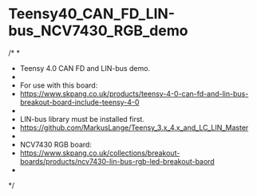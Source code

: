 # Teensy40_CAN_FD_LIN-bus_NCV7430_RGB_demo
 
/*
 * 
 * Teensy 4.0 CAN FD and LIN-bus demo.
 * 
 * For use with this board:
 * https://www.skpang.co.uk/products/teensy-4-0-can-fd-and-lin-bus-breakout-board-include-teensy-4-0
 * 
 * LIN-bus library must be installed first.
 * https://github.com/MarkusLange/Teensy_3.x_4.x_and_LC_LIN_Master
 * 
 * NCV7430 RGB board:
 * https://www.skpang.co.uk/collections/breakout-boards/products/ncv7430-lin-bus-rgb-led-breakout-baord
 * 
 */

